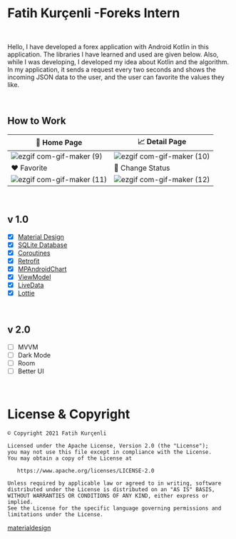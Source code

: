 # Fatih Kurçenli -Foreks Intern
&nbsp;

Hello, I have developed a forex application with Android Kotlin in this application. The libraries I have learned and used are given below. Also, while I was developing, I developed my idea about Kotlin and the algorithm. In my application, it sends a request every two seconds and shows the incoming JSON data to the user, and the user can favorite the values they like.

&nbsp;



## How to Work


|🏡 Home Page | 📈 Detail Page  |
|----- | --------|
|![ezgif com-gif-maker (9)](https://user-images.githubusercontent.com/34714108/110204503-6af29e00-7e84-11eb-8e35-ba07781d0537.gif)|![ezgif com-gif-maker (10)](https://user-images.githubusercontent.com/34714108/110204655-4814b980-7e85-11eb-9a11-19723c799202.gif)|
|❤️ Favorite| 📌 Change Status|
|![ezgif com-gif-maker (11)](https://user-images.githubusercontent.com/34714108/110204911-a3937700-7e86-11eb-9369-a2f0e32c3497.gif)|![ezgif com-gif-maker (12)](https://user-images.githubusercontent.com/34714108/110205293-46002a00-7e88-11eb-98b3-0d7aa51a377b.gif)|

&nbsp;
&nbsp;

## v 1.0
- [x] [Material Design](https://material.io/design)
- [x] [SQLite Database](https://www.sqlite.org/index.html)
- [x] [Coroutines](https://developer.android.com/kotlin/coroutines)
- [x] [Retrofit](https://square.github.io/retrofit/)
- [x] [MPAndroidChart](https://github.com/PhilJay/MPAndroidChart)
- [x] [ViewModel](https://developer.android.com/topic/libraries/architecture/viewmodel)
- [x] [LiveData](hhttps://developer.android.com/topic/libraries/architecture/livedata)
- [x] [Lottie](https://lottiefiles.com/)

&nbsp;

## v 2.0

- [ ] MVVM
- [ ] Dark Mode
- [ ] Room
- [ ] Better UI

&nbsp;

# License & Copyright
```
© Copyright 2021 Fatih Kurçenli 

Licensed under the Apache License, Version 2.0 (the "License");
you may not use this file except in compliance with the License.
You may obtain a copy of the License at

   https://www.apache.org/licenses/LICENSE-2.0

Unless required by applicable law or agreed to in writing, software
distributed under the License is distributed on an "AS IS" BASIS,
WITHOUT WARRANTIES OR CONDITIONS OF ANY KIND, either express or implied.
See the License for the specific language governing permissions and
limitations under the License.
```

[materialdesign](https://material.io/design)